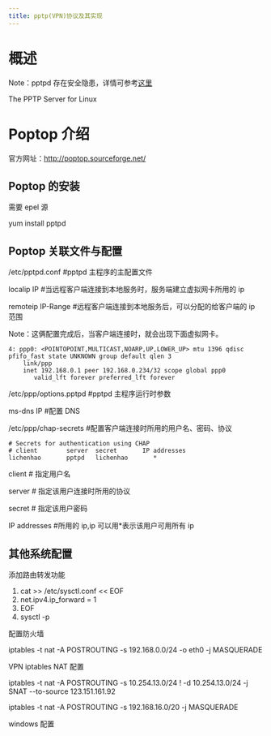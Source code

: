 ```yaml
---
title: pptp(VPN)协议及其实现
---
```


# 概述

Note：pptpd 存在安全隐患，详情可参考[这里](http://pptpclient.sourceforge.net/protocol-security.phtml)

The PPTP Server for Linux

# Poptop 介绍

官方网址：<http://poptop.sourceforge.net/>

## Poptop 的安装

需要 epel 源

yum install pptpd

## Poptop 关联文件与配置

/etc/pptpd.conf #pptpd 主程序的主配置文件

localip IP #当远程客户端连接到本地服务时，服务端建立虚拟网卡所用的 ip

remoteip IP-Range #远程客户端连接到本地服务后，可以分配的给客户端的 ip 范围

Note：这俩配置完成后，当客户端连接时，就会出现下面虚拟网卡。

    4: ppp0: <POINTOPOINT,MULTICAST,NOARP,UP,LOWER_UP> mtu 1396 qdisc pfifo_fast state UNKNOWN group default qlen 3
        link/ppp
        inet 192.168.0.1 peer 192.168.0.234/32 scope global ppp0
           valid_lft forever preferred_lft forever

/etc/ppp/options.pptpd #pptpd 主程序运行时参数

ms-dns IP #配置 DNS

/etc/ppp/chap-secrets #配置客户端连接时所用的用户名、密码、协议

    # Secrets for authentication using CHAP
    # client        server  secret       IP addresses
    lichenhao       pptpd   lichenhao       *

client # 指定用户名

server # 指定该用户连接时所用的协议

secret # 指定该用户密码

IP addresses #所用的 ip,ip 可以用\*表示该用户可用所有 ip

## 其他系统配置

添加路由转发功能

1. cat >> /etc/sysctl.conf << EOF
2. net.ipv4.ip_forward = 1
3. EOF
4. sysctl -p

配置防火墙

iptables -t nat -A POSTROUTING -s 192.168.0.0/24 -o eth0 -j MASQUERADE

VPN iptables NAT 配置

iptables -t nat -A POSTROUTING -s 10.254.13.0/24 ! -d 10.254.13.0/24 -j SNAT --to-source 123.151.161.92

iptables -t nat -A POSTROUTING -s 192.168.16.0/20 -j MASQUERADE

windows 配置
